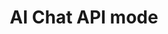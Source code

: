 ---
slug: ai-chat-api-mode
version: v1.520.0
title: AI Chat API mode
tags: ['AI Chat', 'Windmill AI']
description: The AI Chat panel now supports API mode, allowing direct interaction with Windmill resources through conversational commands. Access jobs, scripts, flows, resources, variables, schedules, and workers using natural language queries.
features:
  - Direct API access through conversational interface
docs: /docs/core_concepts/ai_generation#api-mode
---